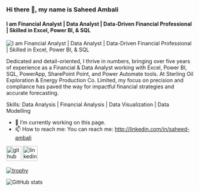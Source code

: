 ### Hi there 👋, my name is Saheed Ambali
#### I am Financial Analyst | Data Analyst | Data-Driven Financial Professional | Skilled in Excel, Power BI, & SQL
![I am Financial Analyst | Data Analyst | Data-Driven Financial Professional | Skilled in Excel, Power BI, & SQL](https://media.licdn.com/dms/image/v2/D4D16AQHp4aPPByuzrg/profile-displaybackgroundimage-shrink_350_1400/profile-displaybackgroundimage-shrink_350_1400/0/1730147272908?e=1736985600&v=beta&t=alp1B10zwzcJV5EB-OYJu07ka4O401fa4wR24UyeY4A)

Dedicated and detail-oriented, I thrive in numbers, bringing over five years of experience as a Financial & Data Analyst working with Excel, Power BI, SQL, PowerApp, SharePoint Point, and Power Automate tools. At Sterling Oil Exploration & Energy Production Co. Limited, my focus on precision and compliance has paved the way for impactful financial strategies and accurate forecasting. 

Skills: Data Analysis | Financial Analysis | Data Visualization | Data Modelling

- 🔭 I’m currently working on this page. 
- 📫 How to reach me: You can reach me: http://linkedin.com/in/saheed-ambali 


[<img src='https://cdn.jsdelivr.net/npm/simple-icons@3.0.1/icons/github.svg' alt='github' height='40'>](https://github.com/funsho04)  [<img src='https://cdn.jsdelivr.net/npm/simple-icons@3.0.1/icons/linkedin.svg' alt='linkedin' height='40'>](https://www.linkedin.com/in/https://linkedin.com/in/saheed-ambali/)  

[![trophy](https://github-profile-trophy.vercel.app/?username=funsho04)](https://github.com/ryo-ma/github-profile-trophy)

![GitHub stats](https://github-readme-stats.vercel.app/api?username=funsho04&show_icons=true)  












